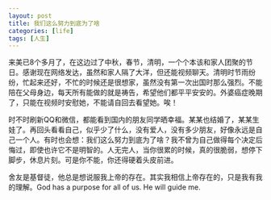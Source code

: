 ```yaml
---
layout: post
title: 我们这么努力到底为了啥
categories: [life]
tags: [人生]
---
```


来美已8个多月了，在这边过了中秋，春节，清明，一个个本该和家人团聚的节日。感谢现在网络发达，虽然和家人隔了大洋，但还能视频聊天。清明时节雨纷纷，忙起来还好，不忙的时候还是很想家，虽然没有第一次出国时那么强烈。不能陪在父母身边，每天所有能做的就是祷告，希望他们都平平安安的。外婆癌症晚期了，只能在视频时安慰她，不能请自回去看望她。唉！

时不时刷新QQ和微信，都能看到国内的朋友同学晒幸福。某某也结婚了，某某生娃了。再回头看看自己，似乎少了什么，没有爱人，没有多少朋友，好像永远是自己一个人。有时也会想：我们这么努力到底为了啥？我不曾为自己做得每个决定后悔过，即使也许它不是明智的。人无完人，当你很累的时候，真的很脆弱，想停下脚步，休息片刻。可是你不能，你还得硬着头皮前进。

舍友是基督徒，他总是想说服我上帝的存在。其实我相信上帝存在的，只是我有我的理解。God has a purpose for all of us. He will guide me.
